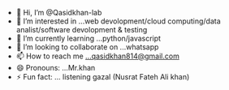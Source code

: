 - 👋 Hi, I’m @Qasidkhan-lab
- 👀 I’m interested in ...web devolopment/cloud computing/data analist/software devolopment & testing
- 🌱 I’m currently learning ...python/javascript
- 💞️ I’m looking to collaborate on ...whatsapp
- 📫 How to reach me ...qasidkhan814@gmail.com
- 😄 Pronouns: ...Mr.khan
- ⚡ Fun fact: ... listening gazal (Nusrat Fateh Ali khan)

<!---
Qasidkhan-lab/Qasidkhan-lab is a ✨ special ✨ repository because its `README.md` (this file) appears on your GitHub profile.
You can click the Preview link to take a look at your changes.
--->
